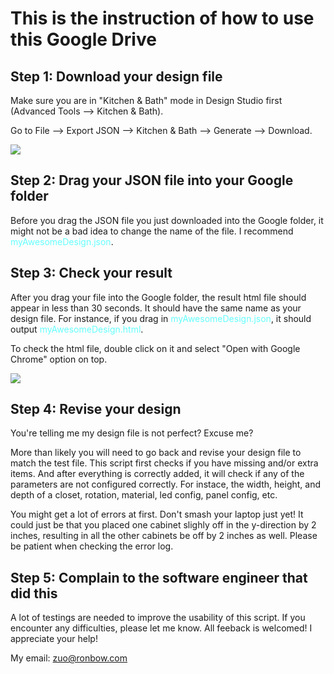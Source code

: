 # This is the instruction of how to use this Google Drive

## Step 1: Download your design file
Make sure you are in "Kitchen & Bath" mode in Design Studio first (Advanced Tools --> Kitchen & Bath). 

Go to File --> Export JSON --> Kitchen & Bath --> Generate --> Download.

![](/resource/step1.gif)

## Step 2: Drag your JSON file into your Google folder
Before you drag the JSON file you just downloaded into the Google folder, it might not be a bad idea to change the name of the file. I recommend <span style="color: #66FFFF;">myAwesomeDesign.json</span>.

## Step 3: Check your result
After you drag your file into the Google folder, the result html file should appear in less than 30 seconds. It should have the same name as your design file. For instance, if you drag in <span style="color: #66FFFF;">myAwesomeDesign.json</span>, it should output <span style="color: #66FFFF;">myAwesomeDesign.html</span>.

To check the html file, double click on it and select "Open with Google Chrome" option on top.

![](/resource/step3.gif)

## Step 4: Revise your design
You're telling me my design file is not perfect? Excuse me? 

More than likely you will need to go back and revise your design file to match the test file. This script first checks if you have missing and/or extra items. And after everything is correctly added, it will check if any of the parameters are not configured correctly. For instace, the width, height, and depth of a closet, rotation, material, led config, panel config, etc.

You might get a lot of errors at first. Don't smash your laptop just yet! It could just be that you placed one cabinet slighly off in the y-direction by 2 inches, resulting in all the other cabinets be off by 2 inches as well. Please be patient when checking the error log. 

## Step 5: Complain to the software engineer that did this
A lot of testings are needed to improve the usability of this script. If you encounter any difficulties, please let me know. All feeback is welcomed! I appreciate your help! 

My email: zuo@ronbow.com
